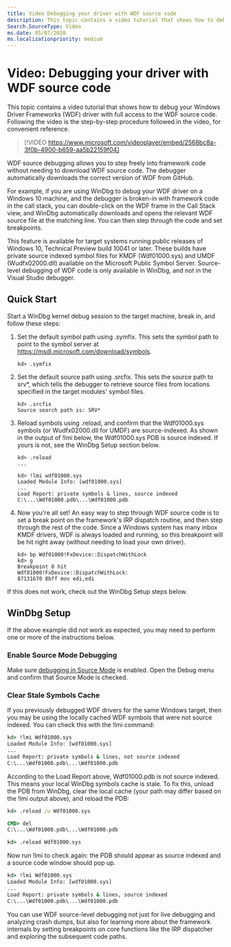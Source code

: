 ```yaml
---
title: Video Debugging your driver with WDF source code
description: This topic contains a video tutorial that shows how to debug your Windows Driver Frameworks (WDF) driver with full access to the WDF source code.
Search.SourceType: Video
ms.date: 05/07/2020
ms.localizationpriority: medium
---
```


# Video: Debugging your driver with WDF source code


This topic contains a video tutorial that shows how to debug your Windows Driver Frameworks (WDF) driver with full access to the WDF source code. Following the video is the step-by-step procedure followed in the video, for convenient reference.


>[!VIDEO https://www.microsoft.com/videoplayer/embed/2568bc8a-3f0b-4900-b659-aa5b22159f04]

WDF source debugging allows you to step freely into framework code without needing to download WDF source code. The debugger automatically downloads the correct version of WDF from GitHub.

For example, if you are using WinDbg to debug your WDF driver on a Windows 10 machine, and the debugger is broken-in with framework code in the call stack, you can double-click on the WDF frame in the Call Stack view, and WinDbg automatically downloads and opens the relevant WDF source file at the matching line. You can then step through the code and set breakpoints.

This feature is available for target systems running public releases of Windows 10, Technical Preview build 10041 or later. These builds have private source indexed symbol files for KMDF (Wdf01000.sys) and UMDF (Wudfx02000.dll) available on the Microsoft Public Symbol Server. Source-level debugging of WDF code is only available in WinDbg, and not in the Visual Studio debugger.

## Quick Start

Start a WinDbg kernel debug session to the target machine, break in, and follow these steps:

1. Set the default symbol path using .symfix. This sets the symbol path to point to the symbol server at https://msdl.microsoft.com/download/symbols.

    `kd> .symfix`

2. Set the default source path using .srcfix. This sets the source path to srv*, which tells the debugger to retrieve source files from locations specified in the target modules' symbol files.

    ```
    kd> .srcfix
    Source search path is: SRV*
    ```

3. Reload symbols using .reload, and confirm that the Wdf01000.sys symbols (or Wudfx02000.dll for UMDF) are source-indexed. As shown in the output of !lmi below, the Wdf01000.sys PDB is source indexed. If yours is not, see the WinDbg Setup section below.

    ```
    kd> .reload
    ...

    kd> !lmi wdf01000.sys
    Loaded Module Info: [wdf01000.sys] 
    ...
    Load Report: private symbols & lines, source indexed 
    C:\...\Wdf01000.pdb\...\Wdf01000.pdb
    ```

4. Now you're all set! An easy way to step through WDF source code is to set a break point on the framework's IRP dispatch routine, and then step through the rest of the code. Since a Windows system has many inbox KMDF drivers, WDF is always loaded and running, so this breakpoint will be hit right away (without needing to load your own driver).

    ```
    kd> bp Wdf01000!FxDevice::DispatchWithLock
    kd> g
    Breakpoint 0 hit
    Wdf01000!FxDevice::DispatchWithLock:
    87131670 8bff mov edi,edi 
    ```

If this does not work, check out the WinDbg Setup steps below. 

## WinDbg Setup

If the above example did not work as expected, you may need to perform one or more of the instructions below.

### Enable Source Mode Debugging

Make sure [debugging in Source Mode](../debugger/debugging-in-source-mode.md) is enabled. Open the Debug menu and confirm that Source Mode is checked.

### Clear Stale Symbols Cache

If you previously debugged WDF drivers for the same Windows target, then you may be using the locally cached WDF symbols that were not source indexed. You can check this with the !lmi command:

```cmd
kd> !lmi Wdf01000.sys
Loaded Module Info: [wdf01000.sys]
...
Load Report: private symbols & lines, not source indexed
C:\...\Wdf01000.pdb\...\Wdf01000.pdb
```

According to the Load Report above, Wdf01000.pdb is not source indexed. This means your local WinDbg symbols cache is stale. To fix this, unload the PDB from WinDbg, clear the local cache (your path may differ based on the !lmi output above), and reload the PDB:

```cmd
kd> .reload /u Wdf01000.sys

CMD> del
C:\...\Wdf01000.pdb\...\Wdf01000.pdb

kd> .reload Wdf01000.sys
```

Now run !lmi to check again: the PDB should appear as source indexed and a source code window should pop up.

```cmd
kd> !lmi Wdf01000.sys
Loaded Module Info: [wdf01000.sys]
...
Load Report: private symbols & lines, source indexed
C:\...\Wdf01000.pdb\...\Wdf01000.pdb 
```

You can use WDF source-level debugging not just for live debugging and analyzing crash dumps, but also for learning more about the framework internals by setting breakpoints on core functions like the IRP dispatcher and exploring the subsequent code paths.
